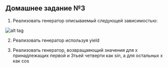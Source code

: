 ## Домашнее задание №3

1. Реализовать генератор описываемый следующей зависимостью:

![alt tag](https://github.com/dep24/B_INFO_P/blob/master/hw/res.png)

2. Реализовать генератор используя yield

3. Реализовать генератор, возвращаяющий значения для х принадлежащих первой и 3тьей четверти как sin, а для остальных x как cos
